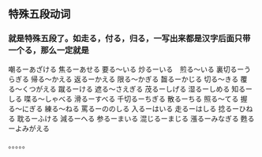 ## 特殊五段动词
### 就是特殊五段了。如走る，付る，归る，一写出来都是汉字后面只带一个る，那么一定就是
嘲るーあざける
焦るーあせる
要る〜いる
炒るーいる　煎る〜いる
裏切るーうらぎる
帰る〜かえる
返るーかえる
限る〜かぎる
齧るーかじる
切る〜きる
覆る〜くつがえる
蹴るーける
遮る〜さえぎる
茂るーしげる
湿るーしめる
知るーしる
喋る〜しゃべる
滑るーすべる
千切るーちぎる
散るーちる
照る〜てる
握る〜にぎる
練る〜ねる
罵るーののしる
入るーはいる
走るーはしる
捻るーひねる
耽るーふける
減るーへる
参るーまいる
混じるーまじる
漲るーみなぎる
甦るーよみがえる

。。。。。